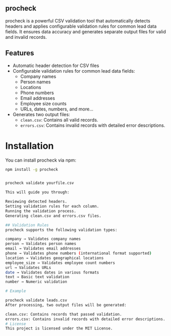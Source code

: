 ## procheck
procheck is a powerful CSV validation tool that automatically detects headers and applies configurable validation rules for common lead data fields. It ensures data accuracy and generates separate output files for valid and invalid records.

## Features

- Automatic header detection for CSV files
- Configurable validation rules for common lead data fields:
  - Company names
  - Person names
  - Locations
  - Phone numbers
  - Email addresses
  - Employee size counts
  - URLs, dates, numbers, and more...
- Generates two output files:
  - `clean.csv`: Contains all valid records.
  - `errors.csv`: Contains invalid records with detailed error descriptions.

# Installation

You can install procheck via npm:

```sh
npm install -g procheck


procheck validate yourfile.csv

This will guide you through:

Reviewing detected headers.
Setting validation rules for each column.
Running the validation process.
Generating clean.csv and errors.csv files.

## Validation Rules
procheck supports the following validation types:

company → Validates company names
person → Validates person names
email → Validates email addresses
phone → Validates phone numbers (international format supported)
location → Validates geographical locations
employee_size → Validates employee count numbers
url → Validates URLs
date → Validates dates in various formats
text → Basic text validation
number → Numeric validation

# Example

procheck validate leads.csv
After processing, two output files will be generated:

clean.csv: Contains records that passed validation.
errors.csv: Contains invalid records with detailed error descriptions.
# License
This project is licensed under the MIT License.

